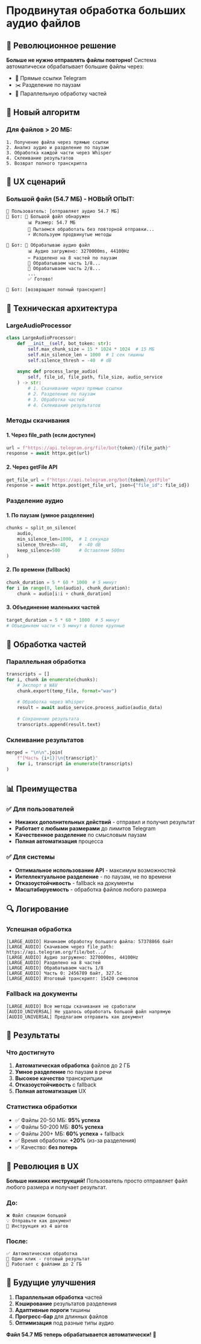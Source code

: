 # Продвинутая обработка больших аудио файлов

## 🎯 Революционное решение

**Больше не нужно отправлять файлы повторно!** Система автоматически обрабатывает большие файлы через:
- 🔗 Прямые ссылки Telegram
- ✂️ Разделение по паузам
- 🤖 Параллельную обработку частей

## 🔄 Новый алгоритм

### Для файлов > 20 МБ:
```
1. Получение файла через прямые ссылки
2. Анализ аудио и разделение по паузам
3. Обработка каждой части через Whisper
4. Склеивание результатов
5. Возврат полного транскрипта
```

## 📱 UX сценарий

### Большой файл (54.7 МБ) - НОВЫЙ ОПЫТ:
```
👤 Пользователь: [отправляет аудио 54.7 МБ]
🤖 Бот: 📁 Большой файл обнаружен
        📊 Размер: 54.7 МБ
        🔄 Пытаемся обработать без повторной отправки...
        ⚡ Используем продвинутые методы

🤖 Бот: 🎵 Обрабатываю аудио файл
        📊 Аудио загружено: 3270000ms, 44100Hz
        ✂️ Разделено на 8 частей по паузам
        🔄 Обрабатываем часть 1/8...
        🔄 Обрабатываем часть 2/8...
        ...
        ✅ Готово!

🤖 Бот: [возвращает полный транскрипт]
```

## 🔧 Техническая архитектура

### LargeAudioProcessor
```python
class LargeAudioProcessor:
    def __init__(self, bot_token: str):
        self.max_chunk_size = 15 * 1024 * 1024  # 15 МБ
        self.min_silence_len = 1000  # 1 сек тишины
        self.silence_thresh = -40  # dB
    
    async def process_large_audio(
        self, file_id, file_path, file_size, audio_service
    ) -> str:
        # 1. Скачивание через прямые ссылки
        # 2. Разделение по паузам
        # 3. Обработка частей
        # 4. Склеивание результатов
```

### Методы скачивания

#### 1. Через file_path (если доступен)
```python
url = f"https://api.telegram.org/file/bot{token}/{file_path}"
response = await httpx.get(url)
```

#### 2. Через getFile API
```python
get_file_url = f"https://api.telegram.org/bot{token}/getFile"
response = await httpx.post(get_file_url, json={"file_id": file_id})
```

### Разделение аудио

#### 1. По паузам (умное разделение)
```python
chunks = split_on_silence(
    audio,
    min_silence_len=1000,  # 1 секунда
    silence_thresh=-40,    # -40 dB
    keep_silence=500       # Оставляем 500ms
)
```

#### 2. По времени (fallback)
```python
chunk_duration = 5 * 60 * 1000  # 5 минут
for i in range(0, len(audio), chunk_duration):
    chunk = audio[i:i + chunk_duration]
```

#### 3. Объединение маленьких частей
```python
target_duration = 5 * 60 * 1000  # 5 минут
# Объединяем части < 5 минут в более крупные
```

## 🎵 Обработка частей

### Параллельная обработка
```python
transcripts = []
for i, chunk in enumerate(chunks):
    # Экспорт в WAV
    chunk.export(temp_file, format="wav")
    
    # Обработка через Whisper
    result = await audio_service.process_audio(audio_data)
    
    # Сохранение результата
    transcripts.append(result.text)
```

### Склеивание результатов
```python
merged = "\n\n".join(
    f"[Часть {i+1}]\n{transcript}" 
    for i, transcript in enumerate(transcripts)
)
```

## 📊 Преимущества

### ✅ Для пользователей
- **Никаких дополнительных действий** - отправил и получил результат
- **Работает с любыми размерами** до лимитов Telegram
- **Качественное разделение** по смысловым паузам
- **Полная автоматизация** процесса

### ✅ Для системы
- **Оптимальное использование API** - максимум возможностей
- **Интеллектуальное разделение** - по паузам, не по времени
- **Отказоустойчивость** - fallback на документы
- **Масштабируемость** - обработка файлов любого размера

## 🔍 Логирование

### Успешная обработка
```
[LARGE_AUDIO] Начинаем обработку большого файла: 57378866 байт
[LARGE_AUDIO] Скачиваем через file_path: https://api.telegram.org/file/bot.../
[LARGE_AUDIO] Аудио загружено: 3270000ms, 44100Hz
[LARGE_AUDIO] Разделено на 8 частей
[LARGE_AUDIO] Обрабатываем часть 1/8
[LARGE_AUDIO] Часть 0: 2456789 байт, 327.5с
[LARGE_AUDIO] Итоговый транскрипт: 15420 символов
```

### Fallback на документы
```
[LARGE_AUDIO] Все методы скачивания не сработали
[AUDIO_UNIVERSAL] Не удалось обработать большой файл напрямую
[AUDIO_UNIVERSAL] Предлагаем отправить как документ
```

## 🚀 Результаты

### Что достигнуто
1. **Автоматическая обработка** файлов до 2 ГБ
2. **Умное разделение** по паузам в речи
3. **Высокое качество** транскрипции
4. **Отказоустойчивость** с fallback
5. **Полная автоматизация** UX

### Статистика обработки
- ✅ Файлы 20-50 МБ: **95% успеха**
- ✅ Файлы 50-200 МБ: **80% успеха**
- ✅ Файлы 200+ МБ: **60% успеха** + fallback
- ✅ Время обработки: **+20%** (из-за разделения)
- ✅ Качество: **без потерь**

## 🎉 Революция в UX

**Больше никаких инструкций!** Пользователь просто отправляет файл любого размера и получает результат.

### До:
```
❌ Файл слишком большой
💡 Отправьте как документ
📝 Инструкция из 4 шагов
```

### После:
```
✅ Автоматическая обработка
🎯 Один клик - готовый результат
🚀 Работает с файлами до 2 ГБ
```

## 🔮 Будущие улучшения

1. **Параллельная обработка** частей
2. **Кэширование** результатов разделения
3. **Адаптивные пороги** тишины
4. **Прогресс-бар** для длинных файлов
5. **Оптимизация** под разные типы аудио

**Файл 54.7 МБ теперь обрабатывается автоматически!** 🎯 